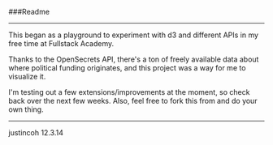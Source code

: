 ###Readme
***

This began as a playground to experiment with d3 and different APIs in my free time at Fullstack Academy.

Thanks to the OpenSecrets API, there's a ton of freely available data
about where political funding originates, and this project was a way for me to visualize it.


I'm testing out a few extensions/improvements at the moment, so check back over the next few weeks.
Also, feel free to fork this from and do your own thing.

***
justincoh 12.3.14


